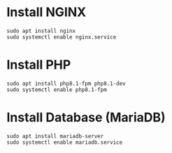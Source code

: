 # Install NGINX

```
sudo apt install nginx
sudo systemctl enable nginx.service
```

# Install PHP

```
sudo apt install php8.1-fpm php8.1-dev
sudo systemctl enable php8.1-fpm
```

# Install Database (MariaDB)

```
sudo apt install mariadb-server
sudo systemctl enable mariadb.service
```
